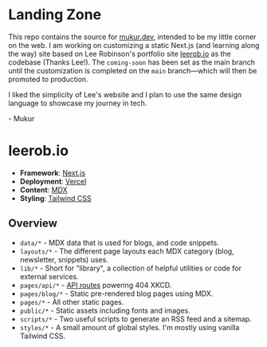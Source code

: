 # Landing Zone

This repo contains the source for [mukur.dev](https://mukur.dev/), intended to be my little corner on the web. I am working on customizing a static Next.js (and learning along the way) site based on Lee Robinson's portfolio site [leerob.io](https://leerob.io/) as the codebase (Thanks Lee!). The `coming-soon` has been set as the main branch until the customization is completed on the `main` branch—which will then be promoted to production.

I liked the simplicity of Lee's website and I plan to use the same design language to showcase my journey in tech.

\- Mukur

# leerob.io

- **Framework**: [Next.js](https://nextjs.org/)
- **Deployment**: [Vercel](https://vercel.com)
- **Content**: [MDX](https://github.com/mdx-js/mdx)
- **Styling**: [Tailwind CSS](https://tailwindcss.com/)

## Overview

- `data/*` - MDX data that is used for blogs, and code snippets.
- `layouts/*` - The different page layouts each MDX category (blog, newsletter, snippets) uses.
- `lib/*` - Short for "library", a collection of helpful utilities or code for external services.
- `pages/api/*` - [API routes](https://nextjs.org/docs/api-routes/introduction) powering 404 XKCD.
- `pages/blog/*` - Static pre-rendered blog pages using MDX.
- `pages/*` - All other static pages.
- `public/*` - Static assets including fonts and images.
- `scripts/*` - Two useful scripts to generate an RSS feed and a sitemap.
- `styles/*` - A small amount of global styles. I'm mostly using vanilla Tailwind CSS.
